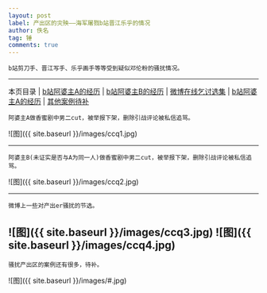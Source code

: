 ```yaml
---
layout: post
label: 产出区的灾殃——海军屠戮b站晋江乐乎的情况
author: 佚名
tag: 锤
comments: true
---
```


    b站剪刀手、晋江写手、乐乎画手等等受到疑似邓伦粉的骚扰情况。

---

本页目录 \| [b站阿婆主A的经历](#dxjja) \| [b站阿婆主B的经历](#dxjjb)
\| [微博在线乞讨选集](#dxjjc) \| [b站阿婆主A的经历](#dxjja) \| [其他案例待补](#dxjjb)


<a name="dxjja"></a>

    阿婆主A做香蜜剧中男二cut，被举报下架，删除引战评论被私信追骂。
    

![图]({{ site.baseurl }}/images/ccq1.jpg)

---

<a name="dxjjb"></a>

    阿婆主B(未证实是否与A为同一人)做香蜜剧中男二cut，被举报下架，删除引战评论被私信追骂。
    

![图]({{ site.baseurl }}/images/ccq2.jpg)

---

<a name="dxjjc"></a>

    微博上一些对产出er骚扰的节选。

![图]({{ site.baseurl }}/images/ccq3.jpg)
![图]({{ site.baseurl }}/images/ccq4.jpg)
---

<a name="dxjjb"></a>

    骚扰产出区的案例还有很多，待补。

![图]({{ site.baseurl }}/images/#.jpg)
